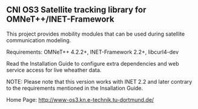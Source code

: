 CNI OS3 Satellite tracking library for OMNeT++/INET-Framework
-------------------------------------------------------------

This project provides mobility modules that can be used during satellite 
communication modeling.

Requirements: OMNeT++ 4.2.2+, INET-Framework 2.2+, libcurl4-dev

Read the Installation Guide to configure extra dependencies and web service
access for live wheather data.

NOTE: Please note that this version works with INET 2.2 and later contrary to the
      requirements mentioned in the Insallation Guide.

Home Page: http://www-os3.kn.e-technik.tu-dortmund.de/

